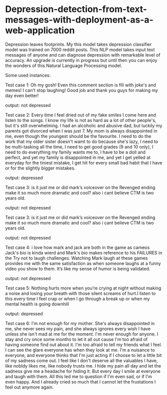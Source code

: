 # Depression-detection-from-text-messages-with-deployment-as-a-web-application
Depression leaves footprints. My this model takes depression classifier model was trained on 7000 reddit posts. This NLP model takes input text messages of anyone and can diagnose depression with remarkable level of accuracy. An upgrade is currently in progress but until then you can enjoy the wonders of this Natural Language Processing model. 

Some used instances:

Test case 1:
Oh my gosh! Even this comment section is fill with joke's and memes! I can't stop laughing! Good job and thank you guys for making my day even better!

output: not depressed

Test case 2:
 Every time I feel dried out of my fake smiles I come here and listen to the songs. I know my life is not as hard as a lot of other people's, but it's still overwhelming. I had an alcoholic and abusive dad, but luckily my parents got divorced when I was just 7. My mom is always disappointed in me, even though the youngest should be the favourite. I need to do the work that my older sister doesn't wamt to do because she's lazy, I need to be multi-tasking all the time, I need to get good grades (9 and 10 only), I need to do everything my family wants me to, I have to be a doll and perfect, and yet my family is disappointed in me, and yet I get yelled at everyday for the tiniest mistake, I get hit for every small bad habit that I have or for the slightly bigger mistakes.

output: depressed

Test case 3:
is it just me or did mark’s voiceover on the Revenged ending make it so much more dramatic and cool? also i cant believe CTM is two years old.

output: not depressed


Test case 3:
is it just me or did mark’s voiceover on the Revenged ending make it so much more dramatic and cool? also i cant believe CTM is two years old.

output: not depressed


Test case 4:
 i love how mark and jack are both in the game as cameos Jack's bio is kinda wierd and Mark's bio makes reference to his FAILURES in the Try not to laugh challenges. Watching Mark laugh at these games provides me with the same satisfaction as when someone laughs at a funny video you show to them. It’s like my sense of humor is being validated.

output: not depressed


Test case 5:
Nothing hurts more when you’re crying at night without making a noise and losing your breath with those silent screams of hurt.I listen to this every time I feel crap or when I go through a break up or when my mental health is going downhill

output: depressed

Test case 6:
 I'm not enough for my mother. She's always disappointed in me, she never sees my pain, and she always ignores every wish I have unless she isn't mad at me for the moment. I'm never enough for anyone. I stay and cry once some months to let it all out cause I'm too afraid of having someone find out about it. I'm too afraid to tell my friends what I feel. I can see the glare everyone has when they look at me. I'm a nuisance to everyone, and everyone thinks that I'm just acting if I choose to let a little bit of my sadness come out. I feel like I don't deserve all the valuables I have, like nobldy likes me, like nobody trusts me. I hide my pain all day and let the sadness give me a headache for hiding it. But every day I smile at everyone and laugh with them. All this led me to question if I'm even sad, or if I'm even happy. And I already cried so much that I cannot let the frustations I feel out anymore again.
